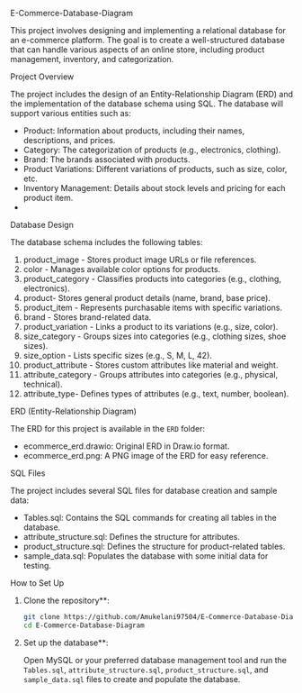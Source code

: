 E-Commerce-Database-Diagram  

This project involves designing and implementing a relational database for an e-commerce platform. The goal is to create a well-structured database that can handle various aspects of an online store, including product management, inventory, and categorization.

Project Overview

The project includes the design of an Entity-Relationship Diagram (ERD) and the implementation of the database schema using SQL. The database will support various entities such as:

- Product: Information about products, including their names, descriptions, and prices.
- Category: The categorization of products (e.g., electronics, clothing).
- Brand: The brands associated with products.
- Product Variations: Different variations of products, such as size, color, etc.
- Inventory Management: Details about stock levels and pricing for each product item.
- 
Database Design

The database schema includes the following tables:

1. product_image - Stores product image URLs or file references.
2. color - Manages available color options for products.
3. product_category - Classifies products into categories (e.g., clothing, electronics).
4. product- Stores general product details (name, brand, base price).
5. product_item - Represents purchasable items with specific variations.
6. brand - Stores brand-related data.
7. product_variation - Links a product to its variations (e.g., size, color).
8. size_category - Groups sizes into categories (e.g., clothing sizes, shoe sizes).
9. size_option - Lists specific sizes (e.g., S, M, L, 42).
10. product_attribute - Stores custom attributes like material and weight.
11. attribute_category - Groups attributes into categories (e.g., physical, technical).
12. attribute_type- Defines types of attributes (e.g., text, number, boolean).

 ERD (Entity-Relationship Diagram)

The ERD for this project is available in the `ERD` folder:

- ecommerce_erd.drawio: Original ERD in Draw.io format.
- ecommerce_erd.png: A PNG image of the ERD for easy reference.

 SQL Files

The project includes several SQL files for database creation and sample data:

- Tables.sql: Contains the SQL commands for creating all tables in the database.
- attribute_structure.sql: Defines the structure for attributes.
- product_structure.sql: Defines the structure for product-related tables.
- sample_data.sql: Populates the database with some initial data for testing.

 How to Set Up

1. Clone the repository**:

    ```bash
    git clone https://github.com/Amukelani97504/E-Commerce-Database-Diagram.git
    cd E-Commerce-Database-Diagram
    ```

2. Set up the database**:

    Open MySQL or your preferred database management tool and run the `Tables.sql`, `attribute_structure.sql`, `product_structure.sql`, and `sample_data.sql` files to create and populate the database.


